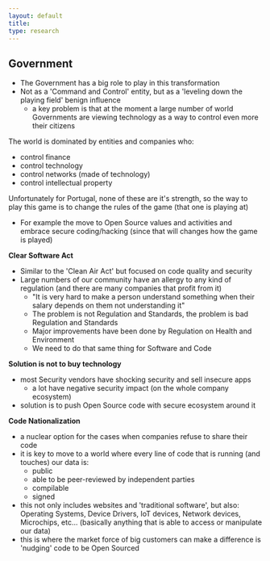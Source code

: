 ```yaml
---
layout: default
title:
type: research
---
```


## Government

  * The Government has a big role to play in this transformation
  * Not as a 'Command and Control' entity, but as a 'leveling down the playing field' benign influence
    * a key problem is that at the moment a large number of world Governments are viewing technology as a way to control even more their citizens



The world is dominated by entities and companies who:
  * control finance
  * control technology
  * control networks (made of technology)
  * control intellectual property

Unfortunately for Portugal, none of these are it's strength, so the way to play this game is to change the rules of the game (that one is playing at)
  * For example the move to Open Source values and activities and embrace secure coding/hacking  (since that will changes how the game is played)


**Clear Software Act**

  * Similar to the 'Clean Air Act' but focused on code quality and security
  * Large numbers of our community have an allergy to any kind of regulation (and there are many companies that profit from it)
    * "It is very hard to make a person understand something when their salary depends on them not understanding it"
    * The problem is not Regulation and Standards, the problem is bad Regulation and Standards
    * Major improvements have been done by Regulation on Health and Environment
    * We need to do that same thing for Software and Code

**Solution is not to buy technology**

  * most Security vendors have shocking security and sell insecure apps
    * a lot have negative security impact (on the whole company ecosystem)
  * solution is to push Open Source code with secure ecosystem around it

**Code Nationalization**

  * a nuclear option for the cases when companies refuse to share their code
  * it is key to move to a world where every line of code that is running (and touches) our data is:
    * public
    * able to be peer-reviewed by independent parties
    * compilable
    * signed     
  * this not only includes websites and 'traditional software', but also: Operating Systems, Device Drivers, IoT devices, Network devices, Microchips, etc... (basically anything that is able to access or manipulate our data)
  * this is where the market force of big customers can make a difference is 'nudging' code to be Open Sourced
